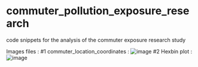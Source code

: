 # commuter_pollution_exposure_research
code snippets for the analysis of the commuter exposure research study

Images files : 
#1 commuter_location_coordinates : ![image](https://github.com/user-attachments/assets/26b40389-98c3-4a14-a9b9-b1d6ca439388)
#2 Hexbin plot :![image](https://github.com/user-attachments/assets/7317053a-78e9-450f-8401-9d8cee0b3df0)
